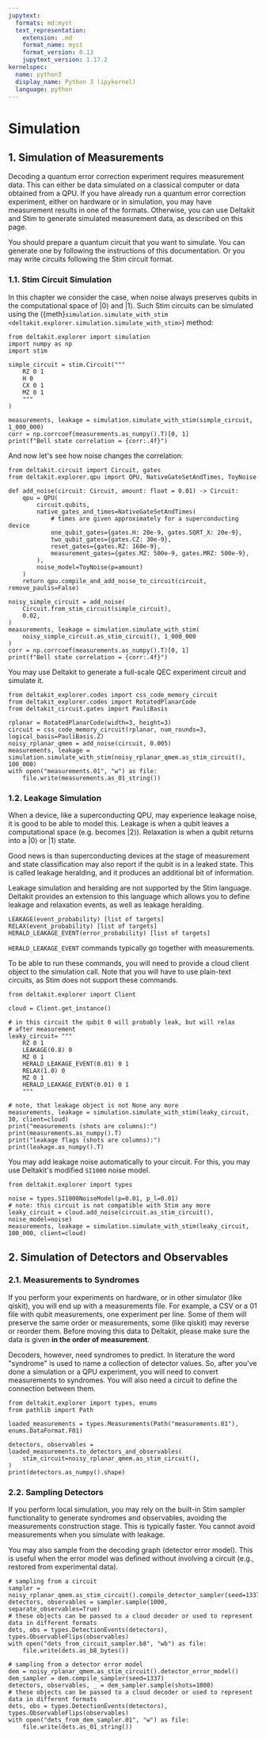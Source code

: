 ```yaml
---
jupytext:
  formats: md:myst
  text_representation:
    extension: .md
    format_name: myst
    format_version: 0.13
    jupytext_version: 1.17.2
kernelspec:
  name: python3
  display_name: Python 3 (ipykernel)
  language: python
---
```


# Simulation

## 1. Simulation of Measurements

Decoding a quantum error correction experiment requires measurement data. This can either be data simulated on a classical computer or data obtained from a QPU. If you have already run a quantum error correction experiment, either on hardware or in simulation, you may have measurement results in one of the formats. Otherwise, you can use Deltakit and Stim to generate simulated measurement data, as described on this page.

You should prepare a quantum circuit that you want to simulate. You can generate one by following the instructions of this documentation. Or you may write circuits following the Stim circuit format.

### 1.1. Stim Circuit Simulation

In this chapter we consider the case,
when noise always preserves qubits in the computational space of $\vert 0\rangle$ and $\vert 1\rangle$.
Such Stim circuits can be simulated using the ({meth}`simulation.simulate_with_stim <deltakit.explorer.simulation.simulate_with_stim>`) method:

```{code-cell} ipython3
from deltakit.explorer import simulation
import numpy as np
import stim

simple_circuit = stim.Circuit("""
    RZ 0 1
    H 0
    CX 0 1
    MZ 0 1
    """
)

measurements, leakage = simulation.simulate_with_stim(simple_circuit, 1_000_000)
corr = np.corrcoef(measurements.as_numpy().T)[0, 1]
print(f"Bell state correlation = {corr:.4f}")
```

And now let's see how noise changes the correlation:

```{code-cell} ipython3
from deltakit.circuit import Circuit, gates
from deltakit.explorer.qpu import QPU, NativeGateSetAndTimes, ToyNoise

def add_noise(circuit: Circuit, amount: float = 0.01) -> Circuit:
    qpu = QPU(
        circuit.qubits,
        native_gates_and_times=NativeGateSetAndTimes(
            # times are given approximately for a superconducting device
            one_qubit_gates={gates.H: 20e-9, gates.SQRT_X: 20e-9},
            two_qubit_gates={gates.CZ: 30e-9},
            reset_gates={gates.RZ: 160e-9},
            measurement_gates={gates.MZ: 500e-9, gates.MRZ: 500e-9},
        ),
        noise_model=ToyNoise(p=amount)
    )
    return qpu.compile_and_add_noise_to_circuit(circuit, remove_paulis=False)
```

```{code-cell} ipython3
noisy_simple_circuit = add_noise(
    Circuit.from_stim_circuit(simple_circuit),
    0.02,
)
measurements, leakage = simulation.simulate_with_stim(
    noisy_simple_circuit.as_stim_circuit(), 1_000_000
)
corr = np.corrcoef(measurements.as_numpy().T)[0, 1]
print(f"Bell state correlation = {corr:.4f}")
```

You may use Deltakit to generate a full-scale QEC experiment circuit and simulate it.

```{code-cell} ipython3
from deltakit_explorer.codes import css_code_memory_circuit
from deltakit_explorer.codes import RotatedPlanarCode
from deltakit_circuit.gates import PauliBasis

rplanar = RotatedPlanarCode(width=3, height=3)
circuit = css_code_memory_circuit(rplanar, num_rounds=3, logical_basis=PauliBasis.Z)
noisy_rplanar_qmem = add_noise(circuit, 0.005)
measurements, leakage = simulation.simulate_with_stim(noisy_rplanar_qmem.as_stim_circuit(), 100_000)
with open("measurements.01", "w") as file:
    file.write(measurements.as_01_string())
```

### 1.2. Leakage Simulation

When a device, like a superconducting QPU, may experience leakage noise,
it is good to be able to model this.
Leakage is when a qubit leaves a computational space (e.g. becomes $\vert 2\rangle$).
Relaxation is when a qubit returns into a $\vert 0\rangle$ or $\vert 1\rangle$ state.

Good news is than superconducting devices at the stage of measurement and
state classification may also report if the qubit is in a leaked state.
This is called leakage heralding, and it produces an additional bit of information.

Leakage simulation and heralding are not supported by the Stim language.
Deltakit provides an extension to this language
which allows you to define leakage and relaxation events, as well as leakage heralding.

```
LEAKAGE(event_probability) [list of targets]
RELAX(event_probability) [list of targets]
HERALD_LEAKAGE_EVENT(error_probability) [list of targets]  
```

`HERALD_LEAKAGE_EVENT` commands typically go together with measurements.

To be able to run these commands, you will need to provide a cloud client object to the simulation call.
Note that you will have to use plain-text circuits, as Stim does not support these commands.

```{code-cell} ipython3
from deltakit.explorer import Client

cloud = Client.get_instance()

# in this circuit the qubit 0 will probably leak, but will relax
# after measurement
leaky_circuit= """
    RZ 0 1
    LEAKAGE(0.8) 0
    MZ 0 1
    HERALD_LEAKAGE_EVENT(0.01) 0 1
    RELAX(1.0) 0
    MZ 0 1
    HERALD_LEAKAGE_EVENT(0.01) 0 1
    """

# note, that leakage object is not None any more
measurements, leakage = simulation.simulate_with_stim(leaky_circuit, 30, client=cloud)
print("measurements (shots are columns):")
print(measurements.as_numpy().T)
print("leakage flags (shots are columns):")
print(leakage.as_numpy().T)
```

You may add leakage noise automatically to your circuit. For this, you may use Deltakit's modified `SI1000` noise model.

```{code-cell} ipython3
from deltakit.explorer import types

noise = types.SI1000NoiseModel(p=0.01, p_l=0.01)
# note: this circuit is not compatible with Stim any more
leaky_circuit = cloud.add_noise(circuit.as_stim_circuit(), noise_model=noise)
measurements, leakage = simulation.simulate_with_stim(leaky_circuit, 100_000, client=cloud)
```

## 2. Simulation of Detectors and Observables

### 2.1. Measurements to Syndromes

If you perform your experiments on hardware, or in other simulator (like qiskit), you will end up with a measurements file.
For example, a CSV or a 01 file with qubit measurements, one experiment per line.
Some of them will preserve the same order or measurements, some (like qiskit) may reverse or reorder them.
Before moving this data to Deltakit, please make sure the data is given **in the order of measurement**.

Decoders, however, need syndromes to predict.
In literature the word "syndrome" is used to name a collection of detector values.
So, after you've done a simulation or a QPU experiment,
you will need to convert measurements to syndromes.
You will also need a circuit to define the connection between them.

```{code-cell} ipython3
from deltakit.explorer import types, enums
from pathlib import Path

loaded_measurements = types.Measurements(Path("measurements.01"), enums.DataFormat.F01)

detectors, observables = loaded_measurements.to_detectors_and_observables(
    stim_circuit=noisy_rplanar_qmem.as_stim_circuit(),
)
print(detectors.as_numpy().shape)
```

### 2.2. Sampling Detectors

If you perform local simulation, you may rely on the built-in Stim sampler functionality
to generate syndromes and observables, avoiding the measurements construction stage. This is
typically faster. You cannot avoid measurements when you simulate with leakage.

You may also sample from the decoding graph (detector error model). This is useful
when the error model was defined without involving a circuit (e.g., restored from experimental data).

```{code-cell} ipython3
# sampling from a circuit
sampler = noisy_rplanar_qmem.as_stim_circuit().compile_detector_sampler(seed=1337)
detectors, observables = sampler.sample(1000, separate_observables=True)
# these objects can be passed to a cloud decoder or used to represent data in different formats
dets, obs = types.DetectionEvents(detectors), types.ObservableFlips(observables)
with open("dets_from_circuit_sampler.b8", "wb") as file:
    file.write(dets.as_b8_bytes())

# sampling from a detector error model
dem = noisy_rplanar_qmem.as_stim_circuit().detector_error_model()
dem_sampler = dem.compile_sampler(seed=1337)
detectors, observables, _ = dem_sampler.sample(shots=1000)
# these objects can be passed to a cloud decoder or used to represent data in different formats
dets, obs = types.DetectionEvents(detectors), types.ObservableFlips(observables)
with open("dets_from_dem_sampler.01", "w") as file:
    file.write(dets.as_01_string())
```
